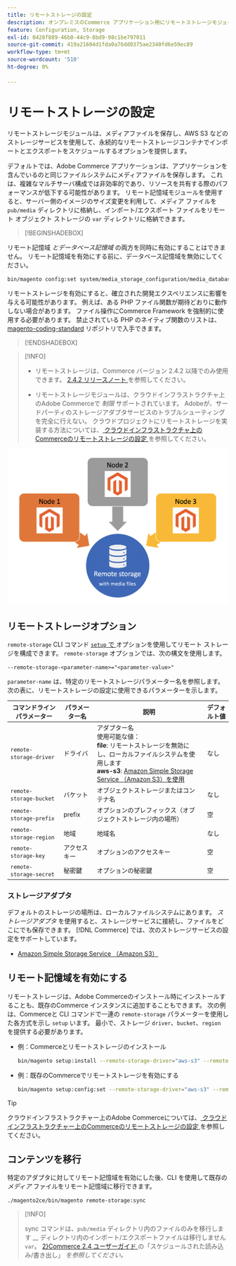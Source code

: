 ```yaml
---
title: リモートストレージの設定
description: オンプレミスのCommerce アプリケーション用にリモートストレージモジュールを設定する方法について説明します。
feature: Configuration, Storage
exl-id: 0428f889-46b0-44c9-8bd9-98c1be797011
source-git-commit: 419a21604d1fda0a76dd0375ae2340fd6e59ec89
workflow-type: tm+mt
source-wordcount: '510'
ht-degree: 0%

---
```


# リモートストレージの設定

リモートストレージモジュールは、メディアファイルを保存し、AWS S3 などのストレージサービスを使用して、永続的なリモートストレージコンテナでインポートとエクスポートをスケジュールするオプションを提供します。

デフォルトでは、Adobe Commerce アプリケーションは、アプリケーションを含んでいるのと同じファイルシステムにメディアファイルを保存します。 これは、複雑なマルチサーバ構成では非効率的であり、リソースを共有する際のパフォーマンスが低下する可能性があります。 リモート記憶域モジュールを使用すると、サーバー側のイメージのサイズ変更を利用して、メディア ファイルを `pub/media` ディレクトリに格納し、インポート/エクスポート ファイルをリモート オブジェクト ストレージの `var` ディレクトリに格納できます。

>[!BEGINSHADEBOX]

リモート記憶域 _とデータベース記憶域_ の両方を同時に有効にすることはできません。 リモート記憶域を有効にする前に、データベース記憶域を無効にしてください。

```bash
bin/magento config:set system/media_storage_configuration/media_database 0
```

リモートストレージを有効にすると、確立された開発エクスペリエンスに影響を与える可能性があります。 例えば、ある PHP ファイル関数が期待どおりに動作しない場合があります。 ファイル操作にCommerce Framework を強制的に使用する必要があります。 禁止されている PHP のネイティブ関数のリストは、[magento-coding-standard](https://github.com/magento/magento-coding-standard/blob/develop/Magento2/Sniffs/Functions/DiscouragedFunctionSniff.php) リポジトリで入手できます。

>[!ENDSHADEBOX]

>[!INFO]
>
>- リモートストレージは、Commerce バージョン 2.4.2 以降でのみ使用できます。 [2.4.2 リリースノート ](https://experienceleague.adobe.com/ja/docs/commerce-operations/release/notes/magento-open-source/2-4-2) を参照してください。
>
>- リモートストレージモジュールは、クラウドインフラストラクチャ上のAdobe Commerceで _制限_ サポートされています。 Adobeが、サードパーティのストレージアダプタサービスのトラブルシューティングを完全に行えない。 クラウドプロジェクトにリモートストレージを実装する方法については、[ クラウドインフラストラクチャ上のCommerceのリモートストレージの設定 ](cloud-support.md) を参照してください。

![ スキーマ画像 ](../../assets/configuration/remote-storage-schema.png)

## リモートストレージオプション

`remote-storage` CLI コマンド [`setup` で ](../../installation/tutorials/deployment.md) オプションを使用してリモート ストレージを構成できます。 `remote-storage` オプションでは、次の構文を使用します。

```text
--remote-storage-<parameter-name>="<parameter-value>"
```

`parameter-name` は、特定のリモートストレージパラメーター名を参照します。 次の表に、リモートストレージの設定に使用できるパラメーターを示します。

| コマンドラインパラメーター | パラメーター名 | 説明 | デフォルト値 |
|--- |--- |--- |--- |
| `remote-storage-driver` | ドライバ | アダプター名 <br> 使用可能な値：<br>**file**: リモートストレージを無効にし、ローカルファイルシステムを使用します <br>**aws-s3**: [Amazon Simple Storage Service （Amazon S3）を使用 ](remote-storage-aws-s3.md) | なし |
| `remote-storage-bucket` | バケット | オブジェクトストレージまたはコンテナ名 | なし |
| `remote-storage-prefix` | prefix | オプションのプレフィックス（オブジェクトストレージ内の場所） | 空 |
| `remote-storage-region` | 地域 | 地域名 | なし |
| `remote-storage-key` | アクセスキー | オプションのアクセスキー | 空 |
| `remote-storage-secret` | 秘密鍵 | オプションの秘密鍵 | 空 |

### ストレージアダプタ

デフォルトのストレージの場所は、ローカルファイルシステムにあります。 _ストレージアダプタ_ を使用すると、ストレージサービスに接続し、ファイルをどこにでも保存できます。 [!DNL Commerce] では、次のストレージサービスの設定をサポートしています。

- [Amazon Simple Storage Service （Amazon S3）](remote-storage-aws-s3.md)

## リモート記憶域を有効にする

リモートストレージは、Adobe Commerceのインストール時にインストールすることも、既存のCommerce インスタンスに追加することもできます。 次の例は、Commerceと CLI コマンドで一連の `remote-storage` パラメーターを使用した各方式を示し `setup` います。 最小で、ストレージ `driver`、`bucket`、`region` を提供する必要があります。

- 例：Commerceとリモートストレージのインストール

  ```bash
  bin/magento setup:install --remote-storage-driver="aws-s3" --remote-storage-bucket="myBucket" --remote-storage-region="us-east-1"
  ```

- 例：既存のCommerceでリモートストレージを有効にする

  ```bash
  bin/magento setup:config:set --remote-storage-driver="aws-s3" --remote-storage-bucket="myBucket" --remote-storage-region="us-east-1"
  ```

>[!TIP]
>
>クラウドインフラストラクチャー上のAdobe Commerceについては、[ クラウドインフラストラクチャー上のCommerceのリモートストレージの設定 ](cloud-support.md) を参照してください。

## コンテンツを移行

特定のアダプタに対してリモート記憶域を有効にした後、CLI を使用して既存の _メディア_ ファイルをリモート記憶域に移行できます。

```bash
./magento2ce/bin/magento remote-storage:sync
```

>[!INFO]
>
>sync コマンドは、`pub/media` ディレクトリ内のファイルのみを移行します __ ディレクトリ内のインポート/エクスポートファイルは移行しません `var`。 [2&rbrace;Commerce 2.4 ユーザーガイド ](https://experienceleague.adobe.com/docs/commerce-admin/systems/data-transfer/data-scheduled-import-export.html?lang=ja) の「スケジュールされた読み込み/書き出し」 _を参照してください。_

<!-- link definitions -->

[import-export]: https://docs.magento.com/user-guide/system/data-scheduled-import-export.html
